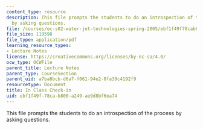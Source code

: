 ```yaml
---
content_type: resource
description: This file prompts the students to do an introspection of the process
  by asking questions.
file: /courses/ec-s02-water-jet-technologies-spring-2005/ebf1f49f78cab800a249ae9d8bf6ea74_MITEC_S02S05_Inclass.pdf
file_size: 119598
file_type: application/pdf
learning_resource_types:
- Lecture Notes
license: https://creativecommons.org/licenses/by-nc-sa/4.0/
ocw_type: OCWFile
parent_title: Lecture Notes
parent_type: CourseSection
parent_uid: a7ba8bcb-d6a7-f061-94e2-8fa39c4192f9
resourcetype: Document
title: In Class Check-in
uid: ebf1f49f-78ca-b800-a249-ae9d8bf6ea74
---
```

This file prompts the students to do an introspection of the process by asking questions.